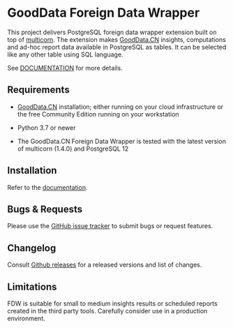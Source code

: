 # GoodData Foreign Data Wrapper

This project delivers PostgreSQL foreign data wrapper extension built on top of [multicorn](https://multicorn.org/).
The extension makes [GoodData.CN](https://www.gooddata.com/developers/cloud-native/) insights, computations and ad-hoc report data available in PostgreSQL as tables.
It can be selected like any other table using SQL language.

See [DOCUMENTATION](https://gooddata-fdw.readthedocs.io/en/latest/) for more details.

## Requirements

-  [GoodData.CN](https://www.gooddata.com/developers/cloud-native/) installation; either running on your cloud
   infrastructure or the free Community Edition running on your workstation

-  Python 3.7 or newer

-  The GoodData.CN Foreign Data Wrapper is tested with the latest version of multicorn (1.4.0) and PostgreSQL 12

## Installation

Refer to the [documentation](https://gooddata-fdw.readthedocs.io/en/latest/).

## Bugs & Requests

Please use the [GitHub issue tracker](https://github.com/gooddata/gooddata-python-sdk/issues) to submit bugs
or request features.

## Changelog

Consult [Github releases](https://github.com/gooddata/gooddata-python-sdk/releases) for a released versions
and list of changes.

## Limitations

FDW is suitable for small to medium insights results or scheduled reports created in the third party tools. Carefully consider use in a production environment.
